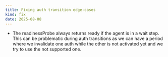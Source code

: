 ```yaml
---
title: Fixing auth transition edge-cases
kind: fix
date: 2025-08-08
---
```


* The readinessProbe always returns ready if the agent is in a wait step. This can be problematic during auth transitions as we can have a period where we invalidate one auth while the other is not activated yet and we try to use the not supported one.
